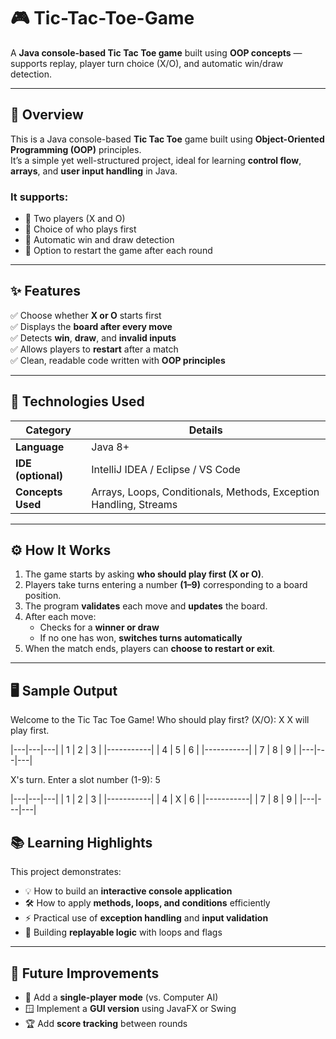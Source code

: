 # 🎮 Tic-Tac-Toe-Game

A **Java console-based Tic Tac Toe game** built using **OOP concepts** — supports replay, player turn choice (X/O), and automatic win/draw detection.

---

## 🧠 Overview

This is a Java console-based **Tic Tac Toe** game built using **Object-Oriented Programming (OOP)** principles.  
It’s a simple yet well-structured project, ideal for learning **control flow**, **arrays**, and **user input handling** in Java.

### It supports:
- 👥 Two players (X and O)  
- 🎯 Choice of who plays first  
- 🏁 Automatic win and draw detection  
- 🔁 Option to restart the game after each round  

---

## ✨ Features

✅ Choose whether **X or O** starts first  
✅ Displays the **board after every move**  
✅ Detects **win**, **draw**, and **invalid inputs**  
✅ Allows players to **restart** after a match  
✅ Clean, readable code written with **OOP principles**

---

## 🧩 Technologies Used

| Category | Details |
|-----------|----------|
| **Language** | Java 8+ |
| **IDE (optional)** | IntelliJ IDEA / Eclipse / VS Code |
| **Concepts Used** | Arrays, Loops, Conditionals, Methods, Exception Handling, Streams |

---

## ⚙️ How It Works

1. The game starts by asking **who should play first (X or O)**.  
2. Players take turns entering a number **(1–9)** corresponding to a board position.  
3. The program **validates** each move and **updates** the board.  
4. After each move:
   - Checks for a **winner or draw**
   - If no one has won, **switches turns automatically**
5. When the match ends, players can **choose to restart or exit**.

---

## 🖥️ Sample Output
Welcome to the Tic Tac Toe Game!
Who should play first? (X/O): X
X will play first.

|---|---|---|
| 1 | 2 | 3 |
|-----------|
| 4 | 5 | 6 |
|-----------|
| 7 | 8 | 9 |
|---|---|---|

X's turn. Enter a slot number (1-9): 5

|---|---|---|
| 1 | 2 | 3 |
|-----------|
| 4 | X | 6 |
|-----------|
| 7 | 8 | 9 |
|---|---|---|

## 📚 Learning Highlights

This project demonstrates:

- 💡 How to build an **interactive console application**  
- 🛠 How to apply **methods, loops, and conditions** efficiently  
- ⚡ Practical use of **exception handling** and **input validation**  
- 🔁 Building **replayable logic** with loops and flags  

---

## 🚀 Future Improvements

- 🤖 Add a **single-player mode** (vs. Computer AI)  
- 🪟 Implement a **GUI version** using JavaFX or Swing  
- 🏆 Add **score tracking** between rounds  


